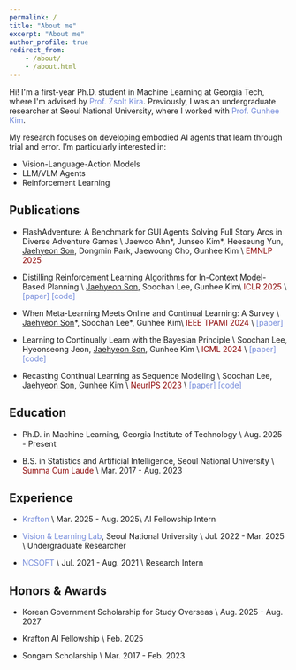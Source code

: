 ```yaml
---
permalink: /
title: "About me"
excerpt: "About me"
author_profile: true
redirect_from:
    - /about/
    - /about.html
---
```


Hi! I'm a first-year Ph.D. student in Machine Learning at Georgia Tech, where I'm advised by <a href="https://faculty.cc.gatech.edu/~zk15/" style="color: #7289da; text-decoration:none">Prof. Zsolt Kira</a>.
Previously, I was an undergraduate researcher at Seoul National University, where I worked with <a href="https://vision.snu.ac.kr/gunhee/" style="color: #7289da; text-decoration:none">Prof. Gunhee Kim</a>.

My research focuses on developing embodied AI agents that learn through trial and error.
I’m particularly interested in:
-   Vision-Language-Action Models
-   LLM/VLM Agents
-   Reinforcement Learning

## Publications

-   FlashAdventure: A Benchmark for GUI Agents Solving Full Story Arcs in Diverse Adventure Games \\
    Jaewoo Ahn\*, Junseo Kim\*, Heeseung Yun, <u>Jaehyeon Son</u>, Dongmin Park, Jaewoong Cho, Gunhee Kim \\
    <span style="color:darkred">EMNLP 2025</span>

-   Distilling Reinforcement Learning Algorithms for In-Context Model-Based Planning \\
    <u>Jaehyeon Son</u>, Soochan Lee, Gunhee Kim\\
    <span style="color:darkred">ICLR 2025</span> \\
    <a href="https://arxiv.org/abs/2502.19009" style="color: #7289da; text-decoration: none;">[paper]</a>
    <a href="https://github.com/jaehyeon-son/dicp" style="color: #7289da; text-decoration: none;">[code]</a>

-   When Meta-Learning Meets Online and Continual Learning: A Survey \\
    <u>Jaehyeon Son</u>\*, Soochan Lee\*, Gunhee Kim\\
    <span style="color:darkred">IEEE TPAMI 2024</span> \\
    <a href="https://arxiv.org/abs/2311.05241" style="color: #7289da; text-decoration: none;">[paper]</a>

-   Learning to Continually Learn with the Bayesian Principle \\
    Soochan Lee, Hyeonseong Jeon, <u>Jaehyeon Son</u>, Gunhee Kim \\
    <span style="color:darkred">ICML 2024</span> \\
    <a href="https://arxiv.org/abs/2405.18758" style="color: #7289da; text-decoration: none;">[paper]</a>
    <a href="https://github.com/soochan-lee/SB-MCL" style="color: #7289da; text-decoration: none;">[code]</a>

-   Recasting Continual Learning as Sequence Modeling \\
    Soochan Lee, <u>Jaehyeon Son</u>, Gunhee Kim \\
    <span style="color:darkred">NeurIPS 2023</span> \\
    <a href="https://arxiv.org/abs/2310.11952" style="color: #7289da; text-decoration: none;">[paper]</a>
    <a href="https://github.com/soochan-lee/cl-as-seq" style="color: #7289da; text-decoration: none;">[code]</a>

## Education

-   Ph.D. in Machine Learning, Georgia Institute of Technology \\
    Aug. 2025 - Present

-   B.S. in Statistics and Artificial Intelligence, Seoul National University \\
    <span style="color:darkred">Summa Cum Laude</span> \\
    Mar. 2017 - Aug. 2023

## Experience

-   <a href="https://www.krafton.ai/en/" style="color: #7289da; text-decoration: none;">Krafton</a> \\
    Mar. 2025 - Aug. 2025\\
    AI Fellowship Intern

-   <a href="https://vision.snu.ac.kr/" style="color: #7289da; text-decoration: none;">Vision & Learning Lab</a>, Seoul National University \\
    Jul. 2022 - Mar. 2025 \\
    Undergraduate Researcher

-   <a href="https://kr.ncsoft.com/en/" style="color: #7289da; text-decoration: none;">NCSOFT</a> \\
    Jul. 2021 - Aug. 2021 \\
    Research Intern

## Honors & Awards

-   Korean Government Scholarship for Study Overseas \\
    Aug. 2025 - Aug. 2027

-   Krafton AI Fellowship \\
    Feb. 2025

-   Songam Scholarship \\
    Mar. 2017 - Feb. 2023